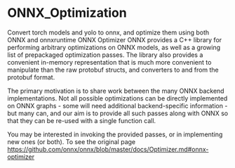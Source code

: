 # ONNX_Optimization
Convert torch models and yolo to onnx, and optimize them using both ONNX and onnxruntime
ONNX Optimizer
ONNX provides a C++ library for performing arbitrary optimizations on ONNX models, as well as a growing list of prepackaged optimization passes. The library also provides a convenient in-memory representation that is much more convenient to manipulate than the raw protobuf structs, and converters to and from the protobuf format.

The primary motivation is to share work between the many ONNX backend implementations. Not all possible optimizations can be directly implemented on ONNX graphs - some will need additional backend-specific information - but many can, and our aim is to provide all such passes along with ONNX so that they can be re-used with a single function call.

You may be interested in invoking the provided passes, or in implementing new ones (or both). 
To see the original page https://github.com/onnx/onnx/blob/master/docs/Optimizer.md#onnx-optimizer
